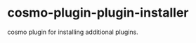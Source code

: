 cosmo-plugin-plugin-installer
=============================

cosmo plugin for installing additional plugins.
